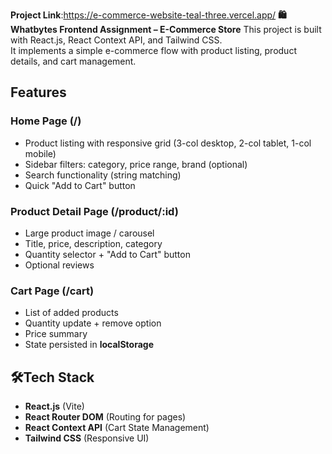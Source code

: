 **Project Link**:https://e-commerce-website-teal-three.vercel.app/
**🛍️ Whatbytes Frontend Assignment – E-Commerce Store**
This project is built with React.js, React Context API, and Tailwind CSS.  
It implements a simple e-commerce flow with product listing, product details, and cart management.

## Features
### Home Page (/)
- Product listing with responsive grid (3-col desktop, 2-col tablet, 1-col mobile)
- Sidebar filters: category, price range, brand (optional)
- Search functionality (string matching)
- Quick "Add to Cart" button

### Product Detail Page (/product/:id)
- Large product image / carousel
- Title, price, description, category
- Quantity selector + "Add to Cart" button
- Optional reviews

### Cart Page (/cart)
- List of added products
- Quantity update + remove option
- Price summary
- State persisted in **localStorage**

## 🛠Tech Stack
- **React.js** (Vite)
- **React Router DOM** (Routing for pages)
- **React Context API** (Cart State Management)
- **Tailwind CSS** (Responsive UI)
